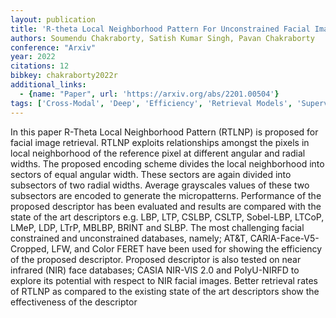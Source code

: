 ```yaml
---
layout: publication
title: 'R-theta Local Neighborhood Pattern For Unconstrained Facial Image Recognition And Retrieval'
authors: Soumendu Chakraborty, Satish Kumar Singh, Pavan Chakraborty
conference: "Arxiv"
year: 2022
citations: 12
bibkey: chakraborty2022r
additional_links:
  - {name: "Paper", url: 'https://arxiv.org/abs/2201.00504'}
tags: ['Cross-Modal', 'Deep', 'Efficiency', 'Retrieval Models', 'Supervised', 'Applications']
---
```

In this paper R-Theta Local Neighborhood Pattern (RTLNP) is proposed for
facial image retrieval. RTLNP exploits relationships amongst the pixels in
local neighborhood of the reference pixel at different angular and radial
widths. The proposed encoding scheme divides the local neighborhood into
sectors of equal angular width. These sectors are again divided into subsectors
of two radial widths. Average grayscales values of these two subsectors are
encoded to generate the micropatterns. Performance of the proposed descriptor
has been evaluated and results are compared with the state of the art
descriptors e.g. LBP, LTP, CSLBP, CSLTP, Sobel-LBP, LTCoP, LMeP, LDP, LTrP,
MBLBP, BRINT and SLBP. The most challenging facial constrained and
unconstrained databases, namely; AT&T, CARIA-Face-V5-Cropped, LFW, and Color
FERET have been used for showing the efficiency of the proposed descriptor.
Proposed descriptor is also tested on near infrared (NIR) face databases; CASIA
NIR-VIS 2.0 and PolyU-NIRFD to explore its potential with respect to NIR facial
images. Better retrieval rates of RTLNP as compared to the existing state of
the art descriptors show the effectiveness of the descriptor
